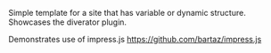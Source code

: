 Simple template for a site that has variable or dynamic structure.
Showcases the diverator plugin.

Demonstrates use of impress.js
https://github.com/bartaz/impress.js
